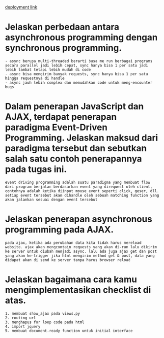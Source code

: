 [deployment link](https://pbpapp-dylan.herokuapp.com/todolist/)

# Jelaskan perbedaan antara asynchronous programming dengan synchronous programming.
    - async berupa multi-threaded berarti busa me run berbagai programs secara parallel jadi lebih cepat, sync hanya bisa 1 per satu jadi lebih lambat tetapi lebih mudah di code 
    - async bisa mengirim banyak requests, sync hanya bisa 1 per satu hingga requestnya di handle
    - async jauh lebih complex dan memudahkan code untuk meng-encounter bugs

# Dalam penerapan JavaScript dan AJAX, terdapat penerapan paradigma Event-Driven Programming. Jelaskan maksud dari paradigma tersebut dan sebutkan salah satu contoh penerapannya pada tugas ini.
    event driving programming adalah suatu paradigma yang membuat flow dari program berjalan berdasarkan event yang direquest oleh client, contohnya adalah ketika diinput mouse event seperti click, geser, dll. setiap event tersebut akan dihandle oleh sebuah matching function yang akan jalankan sesuai dengan event tersebut
    

# Jelaskan penerapan asynchronous programming pada AJAX.
    pada ajax, ketika ada perubahan data kita tidak harus mereload website. ajax akan mengcontain requests yang akan di-run lalu dikirim ke server untuk diubah menjadi async. lalu ada juga ajax get dan post yang akan ke-trigger jika html mengirim method get & post, data yang didapat akan di send ke server tanpa harus browser reload

# Jelaskan bagaimana cara kamu mengimplementasikan checklist di atas.
    1. membuat show_ajax pada views.py
    2. routing url
    3. menghapus for loop code pada html
    4. import jquery
    5. membuat document.ready function untuk initial interface

